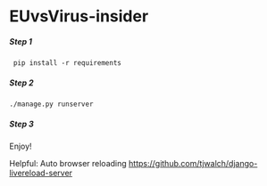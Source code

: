 # EUvsVirus-insider

##### Step 1

` pip install -r requirements`

##### Step 2

` ./manage.py runserver `


##### Step 3

Enjoy!


Helpful: Auto browser reloading
https://github.com/tjwalch/django-livereload-server